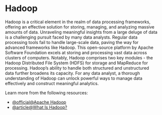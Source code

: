 # Hadoop

Hadoop is a critical element in the realm of data processing frameworks, offering an effective solution for storing, managing, and analyzing massive amounts of data. Unraveling meaningful insights from a large deluge of data is a challenging pursuit faced by many data analysts. Regular data processing tools fail to handle large-scale data, paving the way for advanced frameworks like Hadoop. This open-source platform by Apache Software Foundation excels at storing and processing vast data across clusters of computers. Notably, Hadoop comprises two key modules - the Hadoop Distributed File System (HDFS) for storage and MapReduce for processing. Hadoop’s ability to handle both structured and unstructured data further broadens its capacity. For any data analyst, a thorough understanding of Hadoop can unlock powerful ways to manage data effectively and construct meaningful analytics.

Learn more from the following resources:

- [@official@Apache Hadoop](https://hadoop.apache.org/)
- [@article@What Is Hadoop?](https://www.databricks.com/glossary/hadoop)